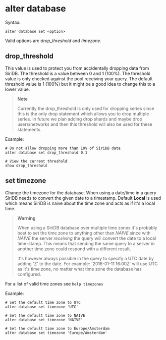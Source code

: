 alter database
==============

Syntax:

	alter database set <option>
	
Valid options are *drop_threshold* and *timezone*.

drop_threshold
--------------
This value is used to protect you from accidentally dropping data from SiriDB.
The threshold is a value between 0 and 1 (100%). The threshold value is only
checked against the pool receiving your query. The default threshold value is
1 (100%) but it might be a good idea to change this to a lower value.

>**Note**
>
>Currently the drop_threshold is only used for dropping series since this is
>the only drop statement which allows you to drop multiple series. In 
>future we plan adding drop shards and maybe drop users/networks and then 
>this threshold will also be used for these statements.
 
Example:
	
	# Do not allow dropping more than 10% of SiriDB data
	alter database set drop_threshold 0.1
	
	# View the current threshold
	show drop_threshold
	
set timezone
------------
Change the timezone for the database. When using a date/time in a query SiriDB
needs to convert the given date to a timestamp. Default **Local** is used which
means SiriDB is naive about the time zone and acts as if it's a local time.

>**Warning**
>
>When using a SiriDB database over multiple time zones it's probably best to
>set the time zone to anything other than *NAIVE* since with *NAIVE* the server
>*receiving* the query will convert the date to a local time-stamp. This means that 
>sending the same query to a server in another time zone could respond with 
>a different result.
>
>It's however always possible in the query to specify
>a UTC date by adding 'Z' to the date. For example: '2016-01-11 16:00Z' will 
>use UTC as it's time zone, no matter what time zone the database has configured.

For a list of valid time zones see `help timezones`

Example:

	# Set the default time zone to UTC
	alter database set timezone 'UTC'
	
	# Set the default time zone to NAIVE
	alter database set timezone 'NAIVE'
	
	# Set the default time zone to Europe/Amsterdam
	alter database set timezone 'Europe/Amsterdam'  
